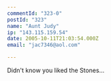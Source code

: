 ```yaml
---
commentId: "323-0"
postId: "323"
name: "Aunt Judy"
ip: "143.115.159.54"
date: 2005-10-11T21:03:54.000Z
email: "jac7346@aol.com"

---
```

<p>Didn't know you liked the Stones...</p>